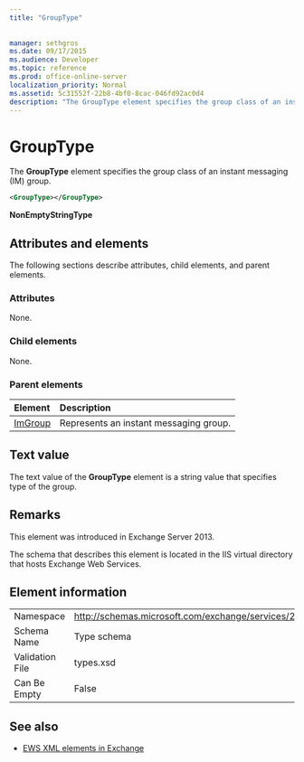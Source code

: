 ```yaml
---
title: "GroupType"
 
 
manager: sethgros
ms.date: 09/17/2015
ms.audience: Developer
ms.topic: reference
ms.prod: office-online-server
localization_priority: Normal
ms.assetid: 5c31552f-22b8-4bf0-8cac-046fd92ac0d4
description: "The GroupType element specifies the group class of an instant messaging (IM) group."
---
```


# GroupType

The **GroupType** element specifies the group class of an instant messaging (IM) group. 
  
```XML
<GroupType></GroupType>
```

 **NonEmptyStringType**
## Attributes and elements

The following sections describe attributes, child elements, and parent elements.
  
### Attributes

None.
  
### Child elements

None.
  
### Parent elements

|**Element**|**Description**|
|:-----|:-----|
|[ImGroup](imgroup.md) <br/> |Represents an instant messaging group.  <br/> |
   
## Text value

The text value of the **GroupType** element is a string value that specifies type of the group. 
  
## Remarks

This element was introduced in Exchange Server 2013.
  
The schema that describes this element is located in the IIS virtual directory that hosts Exchange Web Services.
  
## Element information

|||
|:-----|:-----|
|Namespace  <br/> |http://schemas.microsoft.com/exchange/services/2006/types  <br/> |
|Schema Name  <br/> |Type schema  <br/> |
|Validation File  <br/> |types.xsd  <br/> |
|Can Be Empty  <br/> |False  <br/> |
   
## See also



- [EWS XML elements in Exchange](ews-xml-elements-in-exchange.md)

